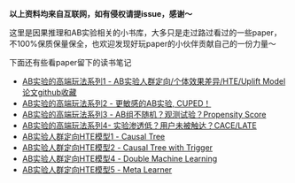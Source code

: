 **以上资料均来自互联网，如有侵权请提issue，感谢～**

这里是因果推理和AB实验相关的小书库，大多只是走过路过看过的一些paper，不100%保质保量保全，也欢迎发现好玩paper的小伙伴贡献自己的一份力量～ 

下面还有些看paper留下的读书笔记

- [AB实验的高端玩法系列1 - AB实验人群定向/个体效果差异/HTE/Uplift Model 论文github收藏](https://www.cnblogs.com/gogoSandy/p/11711336.html)
- [AB实验的高端玩法系列2 - 更敏感的AB实验, CUPED！](https://www.cnblogs.com/gogoSandy/p/11749262.html)
- [AB实验的高端玩法系列3 - AB组不随机？观测试验？Propensity Score ](https://www.cnblogs.com/gogoSandy/p/11796536.html)
- [AB实验的高端玩法系列4- 实验渗透低？用户未被触达？CACE/LATE ](https://www.cnblogs.com/gogoSandy/p/12467013.html)
- [AB实验人群定向HTE模型1 - Causal Tree](https://www.cnblogs.com/gogoSandy/p/11711918.html)
- [AB实验人群定向HTE模型2 - Causal Tree with Trigger ](https://www.cnblogs.com/gogoSandy/p/11718313.html)
- [AB实验人群定向HTE模型4 - Double Machine Learning](https://www.cnblogs.com/gogoSandy/p/12285168.html)
- [AB实验人群定向HTE模型5 - Meta Learner ](https://www.cnblogs.com/gogoSandy/p/12358898.html)
